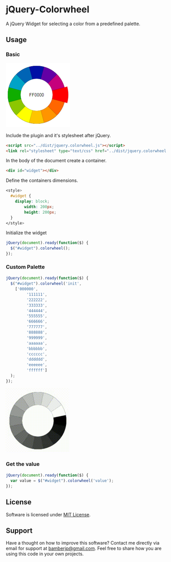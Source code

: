 # jQuery-Colorwheel
A jQuery Widget for selecting a color from a predefined palette.

## Usage
### Basic
![jQuery Colorwheel](https://raw.githubusercontent.com/bamberjp/jQuery-Colorwheel/master/images/colorwheel_simple.png "jQuery Colorwheel")

Include the plugin and it's stylesheet after jQuery.
```html
<script src="../dist/jquery.colorwheel.js"></script>
<link rel="stylesheet" type="text/css" href="../dist/jquery.colorwheel.css">
```
In the body of the document create a container.
```html
<div id="widget"></div>
```
Define the containers dimensions.
```css
<style>
  #widget {
    display: block;
		width: 200px;
		height: 200px;	
  }
</style>
```
Initialize the widget
```javascript
jQuery(document).ready(function($) {
  $("#widget").colorwheel();
});
```
### Custom Palette
```javascript
jQuery(document).ready(function($) {
  $("#widget").colorwheel('init',
    ['000000', 
		 '111111', 
		 '222222', 
		 '333333', 
		 '444444', 
		 '555555', 
		 '666666', 
		 '777777', 
		 '888888', 
		 '999999', 
		 'aaaaaa', 
		 'bbbbbb', 
		 'cccccc', 
		 'dddddd', 
		 'eeeeee', 
		 'ffffff']
  );
});
```
![jQuery Colorwheel](https://raw.githubusercontent.com/bamberjp/jQuery-Colorwheel/master/images/colorwheel.gif "jQuery Colorwheel")
### Get the value
```javascript
jQuery(document).ready(function($) {
  var value = $("#widget").colorwheel('value');
});
```
## License
Software is licensed under [MIT License](https://github.com/bamberjp/jQuery-Colorwheel/blob/master/LICENSE).
## Support
Have a thought on how to improve this software? Contact me directly via email for support at [bamberjp@gmail.com](mailto:bamberjp@gmail.com). Feel free to share how you are using this code in your own projects.

